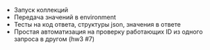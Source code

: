 * Запуск коллекций
* Передача значений в environment
* Тесты на код ответа, структуры json, значения в ответе
* Простая автоматизация на проверку работающих ID из одного запроса в другом (hw3 #7)
